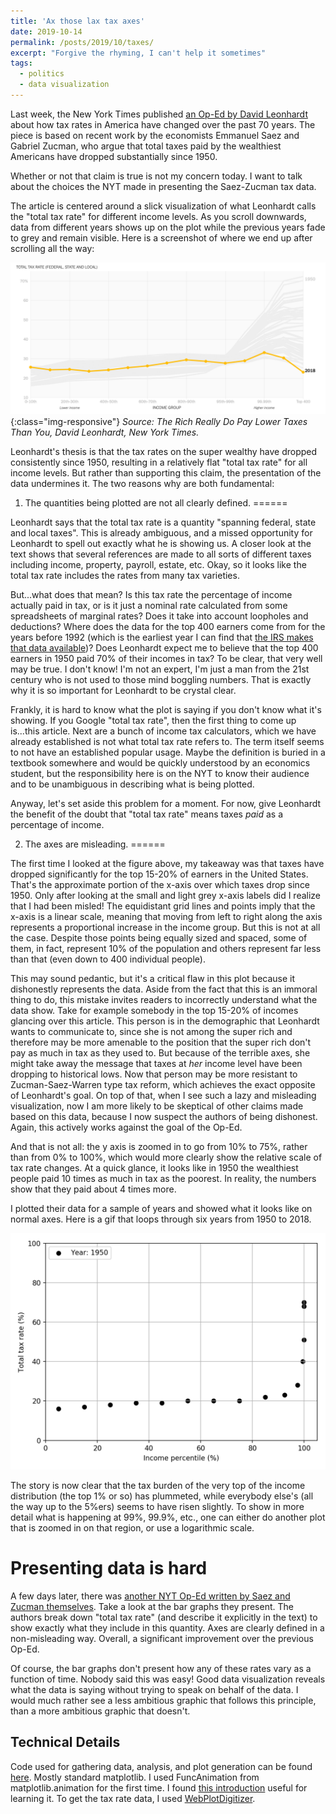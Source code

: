 ```yaml
---
title: 'Ax those lax tax axes'
date: 2019-10-14
permalink: /posts/2019/10/taxes/
excerpt: "Forgive the rhyming, I can't help it sometimes"
tags:
  - politics
  - data visualization
---
```


Last week, the New York Times published [an Op-Ed by David Leonhardt](https://www.nytimes.com/interactive/2019/10/06/opinion/income-tax-rate-wealthy.html) about how tax rates in America have changed over the past 70 years. The piece is based on recent work by the economists Emmanuel Saez and Gabriel Zucman, who argue that total taxes paid by the wealthiest Americans have dropped substantially since 1950. 

Whether or not that claim is true is not my concern today. I want to talk about the choices the NYT made in presenting the Saez-Zucman tax data. 

The article is centered around a slick visualization of what Leonhardt calls the "total tax rate" for different income levels. As you scroll downwards, data from different years shows up on the plot while the previous years fade to grey and remain visible. Here is a screenshot of where we end up after scrolling all the way:

![original-nyt](/images/for-posts/leonhardt-screencap.png){:class="img-responsive"}
*Source: The Rich Really Do Pay Lower Taxes Than You, David Leonhardt, New York Times.* 

Leonhardt's thesis is that the tax rates on the super wealthy have dropped consistently since 1950, resulting in a relatively flat "total tax rate" for all income levels. But rather than supporting this claim, the presentation of the data undermines it. The two reasons why are both fundamental:

1) The quantities being plotted are not all clearly defined.
======

Leonhardt says that the total tax rate is a quantity "spanning federal, state and local taxes". This is already ambiguous, and a missed opportunity for Leonhardt to spell out exactly what he is showing us. A closer look at the text shows that several references are made to all sorts of different taxes including income, property, payroll, estate, etc. Okay, so it looks like the total tax rate includes the rates from many tax varieties. 

But...what does that mean? Is this tax rate the percentage of income actually paid in tax, or is it just a nominal rate calculated from some spreadsheets of marginal rates? Does it take into account loopholes and deductions? Where does the data for the top 400 earners come from for the years before 1992 (which is the earliest year I can find that [the IRS makes that data available](https://www.irs.gov/pub/irs-soi/09intop400.pdf))? Does Leonhardt expect me to believe that the top 400 earners in 1950 paid 70% of their incomes in tax? To be clear, that very well may be true. I don't know! I'm not an expert, I'm just a man from the 21st century who is not used to those mind boggling numbers. That is exactly why it is so important for Leonhardt to be crystal clear.

Frankly, it is hard to know what the plot is saying if you don't know what it's showing. If you Google "total tax rate", then the first thing to come up is...this article. Next are a bunch of income tax calculators, which we have already established is not what total tax rate refers to. The term itself seems to not have an established popular usage. Maybe the definition is buried in a textbook somewhere and would be quickly understood by an economics student, but the responsibility here is on the NYT to know their audience and to be unambiguous in describing what is being plotted.

Anyway, let's set aside this problem for a moment. For now, give Leonhardt the benefit of the doubt that "total tax rate" means taxes *paid* as a percentage of income.

2) The axes are misleading.
======

The first time I looked at the figure above, my takeaway was that taxes have dropped significantly for the top 15-20% of earners in the United States. That's the approximate portion of the x-axis over which taxes drop since 1950. Only after looking at the small and light grey x-axis labels did I realize that I had been misled! The equidistant grid lines and points imply that the x-axis is a linear scale, meaning that moving from left to right along the axis represents a proportional increase in the income group. But this is not at all the case. Despite those points being equally sized and spaced, some of them, in fact, represent 10% of the population and others represent far less than that (even down to 400 individual people).

This may sound pedantic, but it's a critical flaw in this plot because it dishonestly represents the data. Aside from the fact that this is an immoral thing to do, this mistake invites readers to incorrectly understand what the data show. Take for example somebody in the top 15-20% of incomes glancing over this article. This person is in the demographic that Leonhardt wants to communicate to, since she is not among the super rich and therefore may be more amenable to the position that the super rich don't pay as much in tax as they used to. But because of the terrible axes, she might take away the message that taxes at *her* income level have been dropping to historical lows. Now that person may be more resistant to Zucman-Saez-Warren type tax reform, which achieves the exact opposite of Leonhardt's goal. On top of that, when I see such a lazy and misleading visualization, now I am more likely to be skeptical of other claims made based on this data, because I now suspect the authors of being dishonest. Again, this actively works against the goal of the Op-Ed.

And that is not all: the y axis is zoomed in to go from 10% to 75%, rather than from 0% to 100%, which would more clearly show the relative scale of tax rate changes. At a quick glance, it looks like in 1950 the wealthiest people paid 10 times as much in tax as the poorest. In reality, the numbers show that they paid about 4 times more. 

I plotted their data for a sample of years and showed what it looks like on normal axes. Here is a gif that loops through six years from 1950 to 2018. 

![tax-rate-gif](/images/for-posts/tax-rate.gif)

The story is now clear that the tax burden of the very top of the income distribution (the top 1% or so) has plummeted, while everybody else's (all the way up to the 5%ers) seems to have risen slightly. To show in more detail what is happening at 99%, 99.9%, etc., one can either do another plot that is zoomed in on that region, or use a logarithmic scale.

Presenting data is hard
======

A few days later, there was [another NYT Op-Ed written by Saez and Zucman themselves](https://www.nytimes.com/2019/10/11/opinion/sunday/wealth-income-tax-rate.html?action=click&module=Opinion&pgtype=Homepage). Take a look at the bar graphs they present. The authors break down "total tax rate" (and describe it explicitly in the text) to show exactly what they include in this quantity. Axes are clearly defined in a non-misleading way. Overall, a significant improvement over the previous Op-Ed. 

Of course, the bar graphs don't present how any of these rates vary as a function of time. Nobody said this was easy! Good data visualization reveals what the data is saying without trying to speak on behalf of the data. I would much rather see a less ambitious graphic that follows this principle, than a more ambitious graphic that doesn't. 

Technical Details
------
Code used for gathering data, analysis, and plot generation can be found [here](https://github.com/jmanfredi/tax-rates). Mostly standard matplotlib. I used FuncAnimation from matplotlib.animation for the first time. I found [this introduction](https://eli.thegreenplace.net/2016/drawing-animated-gifs-with-matplotlib/) useful for learning it. To get the tax rate data, I used [WebPlotDigitizer](https://automeris.io/WebPlotDigitizer/).

